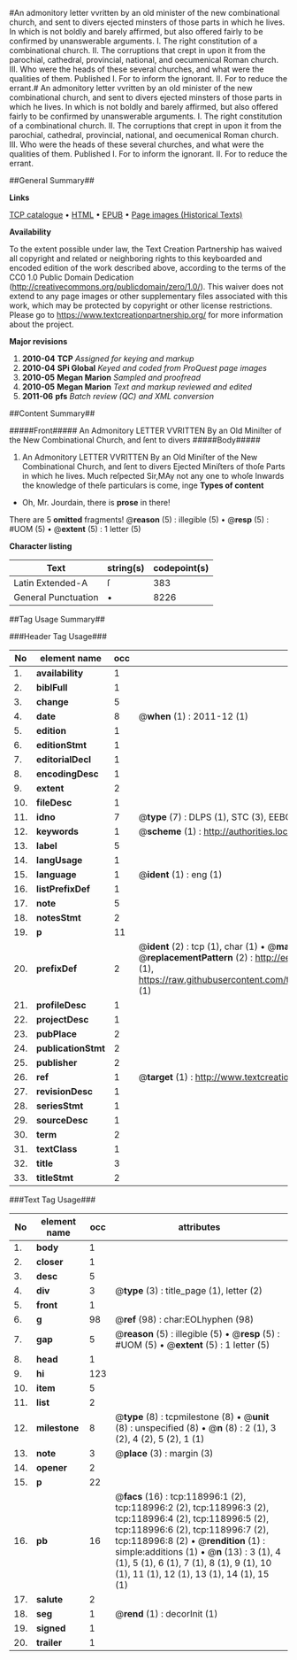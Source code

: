 #An admonitory letter vvritten by an old minister of the new combinational church, and sent to divers ejected minsters of those parts in which he lives. In which is not boldly and barely affirmed, but also offered fairly to be confirmed by unanswerable arguments. I. The right constitution of a combinational church. II. The corruptions that crept in upon it from the parochial, cathedral, provincial, national, and oecumenical Roman church. III. Who were the heads of these several churches, and what were the qualities of them. Published I. For to inform the ignorant. II. For to reduce the errant.#
An admonitory letter vvritten by an old minister of the new combinational church, and sent to divers ejected minsters of those parts in which he lives. In which is not boldly and barely affirmed, but also offered fairly to be confirmed by unanswerable arguments. I. The right constitution of a combinational church. II. The corruptions that crept in upon it from the parochial, cathedral, provincial, national, and oecumenical Roman church. III. Who were the heads of these several churches, and what were the qualities of them. Published I. For to inform the ignorant. II. For to reduce the errant.

##General Summary##

**Links**

[TCP catalogue](http://www.ota.ox.ac.uk/tcp/)  • 
[HTML](http://tei.it.ox.ac.uk/tcp/Texts-HTML/free/A75/A75899.html)  • 
[EPUB](http://tei.it.ox.ac.uk/tcp/Texts-EPUB/free/A75/A75899.epub) • 
[Page images (Historical Texts)](https://historicaltexts.jisc.ac.uk/eebo-99866712e)

**Availability**

To the extent possible under law, the Text Creation Partnership has waived all copyright and related or neighboring rights to this keyboarded and encoded edition of the work described above, according to the terms of the CC0 1.0 Public Domain Dedication (http://creativecommons.org/publicdomain/zero/1.0/). This waiver does not extend to any page images or other supplementary files associated with this work, which may be protected by copyright or other license restrictions. Please go to https://www.textcreationpartnership.org/ for more information about the project.

**Major revisions**

1. __2010-04__ __TCP__ *Assigned for keying and markup*
1. __2010-04__ __SPi Global__ *Keyed and coded from ProQuest page images*
1. __2010-05__ __Megan Marion__ *Sampled and proofread*
1. __2010-05__ __Megan Marion__ *Text and markup reviewed and edited*
1. __2011-06__ __pfs__ *Batch review (QC) and XML conversion*

##Content Summary##

#####Front#####
An Admonitory LETTER VVRITTEN By an Old Miniſter of the New Combinational Church, and ſent to divers
#####Body#####

1. An Admonitory LETTER VVRITTEN By an Old Miniſter of the New Combinational Church, and ſent to divers Ejected Miniſters of thoſe Parts in which he lives.
Much reſpected Sir,MAy not any one to whoſe Inwards the knowledge of theſe particulars is come, inge
**Types of content**

  * Oh, Mr. Jourdain, there is **prose** in there!

There are 5 **omitted** fragments! 
 @__reason__ (5) : illegible (5)  •  @__resp__ (5) : #UOM (5)  •  @__extent__ (5) : 1 letter (5)

**Character listing**


|Text|string(s)|codepoint(s)|
|---|---|---|
|Latin Extended-A|ſ|383|
|General Punctuation|•|8226|

##Tag Usage Summary##

###Header Tag Usage###

|No|element name|occ|attributes|
|---|---|---|---|
|1.|__availability__|1||
|2.|__biblFull__|1||
|3.|__change__|5||
|4.|__date__|8| @__when__ (1) : 2011-12 (1)|
|5.|__edition__|1||
|6.|__editionStmt__|1||
|7.|__editorialDecl__|1||
|8.|__encodingDesc__|1||
|9.|__extent__|2||
|10.|__fileDesc__|1||
|11.|__idno__|7| @__type__ (7) : DLPS (1), STC (3), EEBO-CITATION (1), PROQUEST (1), VID (1)|
|12.|__keywords__|1| @__scheme__ (1) : http://authorities.loc.gov/ (1)|
|13.|__label__|5||
|14.|__langUsage__|1||
|15.|__language__|1| @__ident__ (1) : eng (1)|
|16.|__listPrefixDef__|1||
|17.|__note__|5||
|18.|__notesStmt__|2||
|19.|__p__|11||
|20.|__prefixDef__|2| @__ident__ (2) : tcp (1), char (1)  •  @__matchPattern__ (2) : ([0-9\-]+):([0-9IVX]+) (1), (.+) (1)  •  @__replacementPattern__ (2) : http://eebo.chadwyck.com/downloadtiff?vid=$1&page=$2 (1), https://raw.githubusercontent.com/textcreationpartnership/Texts/master/tcpchars.xml#$1 (1)|
|21.|__profileDesc__|1||
|22.|__projectDesc__|1||
|23.|__pubPlace__|2||
|24.|__publicationStmt__|2||
|25.|__publisher__|2||
|26.|__ref__|1| @__target__ (1) : http://www.textcreationpartnership.org/docs/. (1)|
|27.|__revisionDesc__|1||
|28.|__seriesStmt__|1||
|29.|__sourceDesc__|1||
|30.|__term__|2||
|31.|__textClass__|1||
|32.|__title__|3||
|33.|__titleStmt__|2||


###Text Tag Usage###

|No|element name|occ|attributes|
|---|---|---|---|
|1.|__body__|1||
|2.|__closer__|1||
|3.|__desc__|5||
|4.|__div__|3| @__type__ (3) : title_page (1), letter (2)|
|5.|__front__|1||
|6.|__g__|98| @__ref__ (98) : char:EOLhyphen (98)|
|7.|__gap__|5| @__reason__ (5) : illegible (5)  •  @__resp__ (5) : #UOM (5)  •  @__extent__ (5) : 1 letter (5)|
|8.|__head__|1||
|9.|__hi__|123||
|10.|__item__|5||
|11.|__list__|2||
|12.|__milestone__|8| @__type__ (8) : tcpmilestone (8)  •  @__unit__ (8) : unspecified (8)  •  @__n__ (8) : 2 (1), 3 (2), 4 (2), 5 (2), 1 (1)|
|13.|__note__|3| @__place__ (3) : margin (3)|
|14.|__opener__|2||
|15.|__p__|22||
|16.|__pb__|16| @__facs__ (16) : tcp:118996:1 (2), tcp:118996:2 (2), tcp:118996:3 (2), tcp:118996:4 (2), tcp:118996:5 (2), tcp:118996:6 (2), tcp:118996:7 (2), tcp:118996:8 (2)  •  @__rendition__ (1) : simple:additions (1)  •  @__n__ (13) : 3 (1), 4 (1), 5 (1), 6 (1), 7 (1), 8 (1), 9 (1), 10 (1), 11 (1), 12 (1), 13 (1), 14 (1), 15 (1)|
|17.|__salute__|2||
|18.|__seg__|1| @__rend__ (1) : decorInit (1)|
|19.|__signed__|1||
|20.|__trailer__|1||
